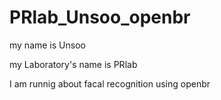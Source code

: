 # PRlab_Unsoo_openbr
my name is Unsoo

my Laboratory's name is PRlab

I am runnig about facal recognition using openbr
